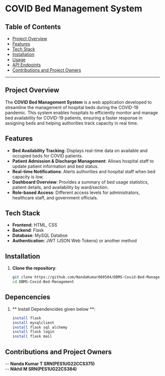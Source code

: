 
# COVID Bed Management System

## Table of Contents
- [Project Overview](#project-overview)
- [Features](#features)
- [Tech Stack](#tech-stack)
- [Installation](#installation)
- [Usage](#usage)
- [API Endpoints](#api-endpoints)
- [Contributions and Project Owners](#contributing)


---

## Project Overview

The **COVID Bed Management System** is a web application developed to streamline the management of hospital beds during the COVID-19 pandemic. This system enables hospitals to efficiently monitor and manage bed availability for COVID-19 patients, ensuring a faster response in assigning beds and helping authorities track capacity in real time. 

## Features

- **Bed Availability Tracking**: Displays real-time data on available and occupied beds for COVID patients.
- **Patient Admission & Discharge Management**: Allows hospital staff to update patient information and bed status.
- **Real-time Notifications**: Alerts authorities and hospital staff when bed capacity is low.
- **Dashboard Overview**: Provides a summary of bed usage statistics, patient details, and availability by ward/section.
- **Role-based Access**: Different access levels for administrators, healthcare staff, and government officials.

## Tech Stack

- **Frontend**: HTML, CSS
- **Backend**: Flask
- **Database**: MySQL Databse
- **Authentication**: JWT (JSON Web Tokens) or another method


## Installation

1. **Clone the repository**:
   ```bash
   git clone https://github.com/NandaKumar060504/DBMS-Covid-Bed-Management.git
   cd DBMS-Covid-Bed-Management

## Depencencies

1. ** Install Dependencides given below **:
   ``` bash
   install flask
   install mysqlclient
   install flask sql alchemy
   install flask login
   install flask mail

## Contributions and Project Owners

-- **Nanda Kumar T SRN(PES1UG22CCS375)** <br>
-- **Nikhil M SRN(PES1UG22CS384)**

